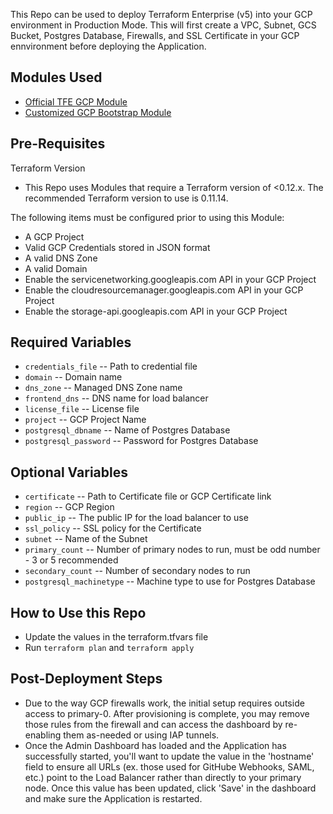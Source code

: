 This Repo can be used to deploy Terraform Enterprise (v5) into your GCP environment in Production Mode. This will first create a VPC, Subnet, GCS Bucket, Postgres Database, Firewalls, and SSL Certificate in your GCP ennvironment before deploying the Application. 

## Modules Used

- [Official TFE GCP Module](https://github.com/hashicorp/terraform-google-terraform-enterprise)
- [Customized GCP Bootstrap Module](https://github.com/cneralich/private-terraform-enterprise/tree/master/examples/bootstrap-google) 

## Pre-Requisites

Terraform Version
- This Repo uses Modules that require a Terraform version of <0.12.x.  The recommended Terraform version to use is 0.11.14.

The following items must be configured prior to using this Module:

- A GCP Project
- Valid GCP Credentials stored in JSON format
- A valid DNS Zone
- A valid Domain
- Enable the servicenetworking.googleapis.com API in your GCP Project
- Enable the cloudresourcemanager.googleapis.com API in your GCP Project
- Enable the storage-api.googleapis.com API in your GCP Project

## Required Variables

- `credentials_file` -- Path to credential file
- `domain` -- Domain name
- `dns_zone` -- Managed DNS Zone name
- `frontend_dns` -- DNS name for load balancer
- `license_file` -- License file
- `project` -- GCP Project Name
- `postgresql_dbname` -- Name of Postgres Database
- `postgresql_password` -- Password for Postgres Database

## Optional Variables

- `certificate` -- Path to Certificate file or GCP Certificate link
- `region` -- GCP Region
- `public_ip` -- The public IP for the load balancer to use
- `ssl_policy` -- SSL policy for the Certificate
- `subnet` -- Name of the Subnet
- `primary_count` -- Number of primary nodes to run, must be odd number - 3 or 5 recommended
- `secondary_count` -- Number of secondary nodes to run
- `postgresql_machinetype` -- Machine type to use for Postgres Database


## How to Use this Repo

- Update the values in the terraform.tfvars file 
- Run `terraform plan` and `terraform apply`

## Post-Deployment Steps
- Due to the way GCP firewalls work, the initial setup requires outside access to primary-0. After provisioning is complete, you may remove those rules from the firewall and can access the dashboard by re-enabling them as-needed or using IAP tunnels. 
- Once the Admin Dashboard has loaded and the Application has successfully started, you'll want to update the value in the 'hostname' field to ensure all URLs (ex. those used for GitHube Webhooks, SAML, etc.) point to the Load Balancer rather than directly to your primary node.  Once this value has been updated, click 'Save' in the dashboard and make sure the Application  is restarted.
